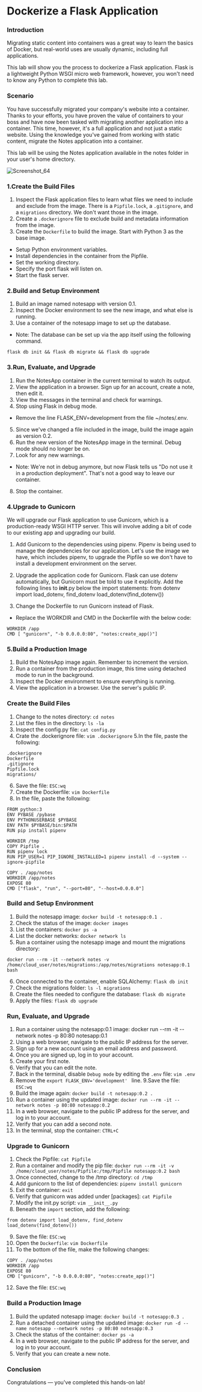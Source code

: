 # Dockerize a Flask Application

### Introduction
Migrating static content into containers was a great way to learn the basics of Docker, but real-world uses are usually dynamic, including full applications.

This lab will show you the process to dockerize a Flask application. Flask is a lightweight Python WSGI micro web framework, however, you won't need to know any Python to complete this lab.

### Scenario
You have successfully migrated your company's website into a container. Thanks to your efforts, you have proven the value of containers to your boss and have now been tasked with migrating another application into a container. This time, however, it's a full application and not just a static website. Using the knowledge you've gained from working with static content, migrate the Notes application into a container.

This lab will be using the Notes application available in the notes folder in your user's home directory.

![Screenshot_64](https://user-images.githubusercontent.com/106797604/200055944-f582a135-bb72-4940-8bcb-63d874425be6.png)


### 1.Create the Build Files
1. Inspect the Flask application files to learn what files we need to include and exclude from the image. There is a ```Pipfile.lock```, a ```.gitignore```, and a ```migrations``` directory. We don't want those in the image.
2. Create a ```.dockerignore``` file to exclude build and metadata information from the image.
3. Create the ```Dockerfile``` to build the image.
Start with Python 3 as the base image.
- Setup Python environment variables.
- Install dependencies in the container from the Pipfile.
- Set the working directory.
- Specify the port flask will listen on.
- Start the flask server.

### 2.Build and Setup Environment
1. Build an image named notesapp with version 0.1.
2. Inspect the Docker environment to see the new image, and what else is running.
3. Use a container of the notesapp image to set up the database.
- Note: The database can be set up via the app itself using the following command.

```
flask db init && flask db migrate && flask db upgrade
```

### 3.Run, Evaluate, and Upgrade
1. Run the NotesApp container in the current terminal to watch its output.
2. View the application in a browser. Sign up for an account, create a note, then edit it.
3. View the messages in the terminal and check for warnings.
4. Stop using Flask in debug mode.
-  Remove the line FLASK_ENV=development from the file ~/notes/.env.
5. Since we've changed a file included in the image, build the image again as version 0.2.
6. Run the new version of the NotesApp image in the terminal. Debug mode should no longer be on.
7. Look for any new warnings.
- Note: We're not in debug anymore, but now Flask tells us "Do not use it in a production deployment". That's not a good way to leave our container.
8. Stop the container.

### 4.Upgrade to Gunicorn
We will upgrade our Flask application to use Gunicorn, which is a production-ready WSGI HTTP server. This will involve adding a bit of code to our existing app and upgrading our build.

1. Add Gunicorn to the dependencies using pipenv.
Pipenv is being used to manage the dependencies for our application. Let's use the image we have, which includes pipenv, to upgrade the Pipfile so we don't have to install a development environment on the server.

2. Upgrade the application code for Gunicorn.
Flask can use dotenv automatically, but Gunicorn must be told to use it explicitly. Add the following lines to __init__.py below the import statements:
from dotenv import load_dotenv, find_dotenv
load_dotenv(find_dotenv())

3. Change the Dockerfile to run Gunicorn instead of Flask.
- Replace the WORKDIR and CMD in the Dockerfile with the below code:
```
WORKDIR /app
CMD [ "gunicorn", "-b 0.0.0.0:80", "notes:create_app()"]
```

### 5.Build a Production Image
1. Build the NotesApp image again. Remember to increment the version.
2. Run a container from the production image, this time using detached mode to run in the background.
3. Inspect the Docker environment to ensure everything is running.
4. View the application in a browser. Use the server's public IP.

### Create the Build Files
1. Change to the notes directory:
```cd notes```
2. List the files in the directory:
```ls -la```
3. Inspect the config.py file:
```cat config.py```
4. Crate the .dockerignore file:
```vim .dockerignore```
5.In the file, paste the following:
```
.dockerignore
Dockerfile
.gitignore
Pipfile.lock
migrations/
```
6. Save the file:
```ESC:wq```
7. Create the Dockerfile:
```vim Dockerfile```
8. In the file, paste the following:
```
FROM python:3
ENV PYBASE /pybase
ENV PYTHONUSERBASE $PYBASE
ENV PATH $PYBASE/bin:$PATH
RUN pip install pipenv

WORKDIR /tmp
COPY Pipfile .
RUN pipenv lock
RUN PIP_USER=1 PIP_IGNORE_INSTALLED=1 pipenv install -d --system --ignore-pipfile

COPY . /app/notes
WORKDIR /app/notes
EXPOSE 80
CMD ["flask", "run", "--port=80", "--host=0.0.0.0"]
```

### Build and Setup Environment
1. Build the notesapp image:
```docker build -t notesapp:0.1 .```
2. Check the status of the image:
```docker images```
3. List the containers:
```docker ps -a```
4. List the docker networks:
```docker network ls```
5. Run a container using the notesapp image and mount the migrations directory:
```
docker run --rm -it --network notes -v /home/cloud_user/notes/migrations:/app/notes/migrations notesapp:0.1 bash
```
6. Once connected to the container, enable SQLAlchemy:
```flask db init```
7. Check the migrations folder:
```ls -l migrations```
8. Create the files needed to configure the database:
```flask db migrate```
9. Apply the files:
```flask db upgrade```

### Run, Evaluate, and Upgrade
1. Run a container using the notesapp:0.1 image:
docker run --rm -it --network notes -p 80:80 notesapp:0.1
2. Using a web browser, navigate to the public IP address for the server.
3. Sign up for a new account using an email address and password.
4. Once you are signed up, log in to your account.
5. Create your first note.
6. Verify that you can edit the note.
7. Back in the terminal, disable ```Debug mode``` by editing the ```.env``` file:
```vim .env```
8. Remove the ```export FLASK_ENV='development' ``` line.
9.Save the file:
```ESC:wq```
10. Build the image again:
```docker build -t notesapp:0.2 . ```
11. Run a container using the updated image:
``` docker run --rm -it --network notes -p 80:80 notesapp:0.2 ```
12. In a web browser, navigate to the public IP address for the server, and log in to your account.
13. Verify that you can add a second note.
14. In the terminal, stop the container:
```CTRL+C```

### Upgrade to Gunicorn
1. Check the Pipfile:
```cat Pipfile```
2. Run a container and modify the pip file:
```docker run --rm -it -v /home/cloud_user/notes/Pipfile:/tmp/Pipfile notesapp:0.2 bash```
3. Once connected, change to the /tmp directory:
```cd /tmp```
4. Add gunicorn to the list of dependencies:
```pipenv install gunicorn```
5. Exit the container:
```exit```
6. Verify that gunicorn was added under [packages]:
```cat Pipfile```
7. Modify the init.py script:
```vim __init__.py```
8. Beneath the ```import``` section, add the following:
```
from dotenv import load_dotenv, find_dotenv
load_dotenv(find_dotenv())
```
9. Save the file:
```ESC:wq```
10. Open the ```Dockerfile```:
```vim Dockerfile```
11. To the bottom of the file, make the following changes:
```
COPY . /app/notes
WORKDIR /app
EXPOSE 80
CMD ["gunicorn", "-b 0.0.0.0:80", "notes:create_app()"]
```
12. Save the file:
```ESC:wq```
 
### Build a Production Image
1. Build the updated notesapp image:
```docker build -t notesapp:0.3 .```
2. Run a detached container using the updated image:
```docker run -d --name notesapp --network notes -p 80:80 notesapp:0.3```
3. Check the status of the container:
```docker ps -a```
4. In a web browser, navigate to the public IP address for the server, and log in to your account.
5. Verify that you can create a new note.

### Conclusion
Congratulations — you've completed this hands-on lab!

